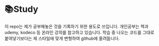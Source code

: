 # 📚Study

이 repo는 제가 공부해놓은 것을 기록하기 위한 용도로 쓰입니다. 
개인공부는 책과 udemy, kodeco 등 온라인 강의를 참고하고 있습니다. 
학습 중 나오는 코드를 그대로 붙여넣기보다는 제 스타일에 맞게 변형하여 github에 올려둡니다.

